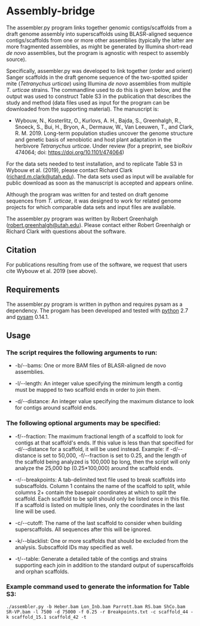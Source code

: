 # Assembly-bridge

The assembler.py program links together genomic contigs/scaffolds from a draft genome assembly into superscaffolds using BLASR-aligned sequence contigs/scaffolds from one or more other assemblies (typically the latter are more fragmented assemblies, as might be generated by Illumina short-read *de novo* assemblies, but the program is agnostic with respect to assembly source).

Specifically, assembler.py was developed to link together (order and orient) Sanger scaffolds in the draft genome sequence of the two-spotted spider mite (*Tetranychus urticae*) using Illumina *de novo* assemblies from multiple *T. urticae* strains. The commandline used to do this is given below, and the output was used to construct Table S3 in the publication that describes the study and method (data files used as input for the program can be downloaded from the supporting material). The manuscript is:

- Wybouw, N., Kosterlitz, O., Kurlovs, A. H., Bajda, S., Greenhalgh, R., Snoeck, S., Bui, H., Bryon, A., Dermauw, W., Van Leeuwen, T., and Clark, R. M. 2019. Long-term population studies uncover the genome structure and genetic basis of xenobiotic and host plant adaptation in the herbivore *Tetranychus urticae*. Under review (for a preprint, see bioRxiv 474064; doi: https://doi.org/10.1101/474064)

For the data sets needed to test installation, and to replicate Table S3 in Wybouw et al. (2019), please contact Richard Clark (richard.m.clark@utah.edu). The data sets used as input will be available for public download as soon as the manuscript is accepted and appears online.

Although the program was written for and tested on draft genome sequences from *T. urticae*, it was designed to work for related genome projects for which comparable data sets and input files are available.

The assembler.py program was written by Robert Greenhalgh (robert.greenhalgh@utah.edu). Please contact either Robert Greenhalgh or Richard Clark with questions about the software.

## Citation

For publications resulting from use of the software, we request that users cite Wybouw et al. 2019 (see above).

## Requirements

The assembler.py program is written in python and requires pysam as a dependency. The progam has been developed and tested with [python](https://www.python.org/download/releases/2.7/) 2.7 and [pysam](https://pysam.readthedocs.io/en/latest/index.html) 0.14.1.

## Usage

### The script requires the following arguments to run:

- -b/--bams: One or more BAM files of BLASR-aligned de novo assemblies.

- -l/--length: An integer value specifying the minimum length a contig must be mapped to two scaffold ends in order to join them.

- -d/--distance: An integer value specifying the maximum distance to look for contigs around scaffold ends.

### The following optional arguments may be specified:

- -f/--fraction: The maximum fractional length of a scaffold to look for contigs at that scaffold's ends. If this value is less than that specified for -d/--distance for a scaffold, it will be used instead. Example: if -d/--distance is set to 50,000, -f/--fraction is set to 0.25, and the length of the scaffold being analyzed is 100,000 bp long, then the script will only analyze the 25,000 bp (0.25*100,000) around the scaffold ends.
    
- -r/--breakpoints: A tab-delimited text file used to break scaffolds into subscaffolds. Column 1 contains the name of the scaffold to split, while columns 2+ contain the basepair coordinates at which to split the scaffold. Each scaffold to be split should only be listed once in this file. If a scaffold is listed on multiple lines, only the coordinates in the last line will be used.
    
- -c/--cutoff: The name of the last scaffold to consider when building superscaffolds. All sequences after this will be ignored.
    
- -k/--blacklist: One or more scaffolds that should be excluded from the analysis. Subscaffold IDs may specified as well.

- -t/--table: Generate a detailed table of the contigs and strains supporting each join in addition to the standard output of superscaffolds and orphan scaffolds.

### Example command used to generate the information for Table S3:

```./assembler.py -b Heber.bam Lon_Inb.bam Parrott.bam RS.bam ShCo.bam SR-VP.bam -l 7500 -d 75000 -f 0.25 -r Breakpoints.txt -c scaffold_44 -k scaffold_15.1 scaffold_42 -t```
